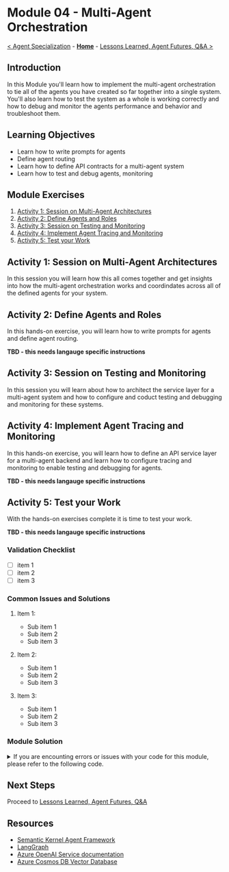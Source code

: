 # Module 04 - Multi-Agent Orchestration

[< Agent Specialization](./Module-03.md) - **[Home](Home.md)** - [Lessons Learned, Agent Futures, Q&A >](./Module-05.md)

## Introduction

In this Module you'll learn how to implement the multi-agent orchestration to tie all of the agents you have created so far together into a single system. You'll also learn how to test the system as a whole is working correctly and how to debug and monitor the agents performance and behavior and troubleshoot them.

## Learning Objectives

- Learn how to write prompts for agents
- Define agent routing
- Learn how to define API contracts for a multi-agent system
- Learn how to test and debug agents, monitoring

## Module Exercises

1. [Activity 1: Session on Multi-Agent Architectures](#activity-1-session-on-multi-agent-architectures)
1. [Activity 2: Define Agents and Roles](#activity-2-define-agents-and-roles)
1. [Activity 3: Session on Testing and Monitoring](#activity-3-session-on-testing-and-monitoring)
1. [Activity 4: Implement Agent Tracing and Monitoring](#activity-4-implement-agent-tracing-and-monitoring)
1. [Activity 5: Test your Work](#activity-5-test-your-work)

## Activity 1: Session on Multi-Agent Architectures

In this session you will learn how this all comes together and get insights into how the multi-agent orchestration works and coordindates across all of the defined agents for your system.

## Activity 2: Define Agents and Roles

In this hands-on exercise, you will learn how to write prompts for agents and define agent routing.

**TBD - this needs langauge specific instructions**

## Activity 3: Session on Testing and Monitoring

In this session you will learn about how to architect the service layer for a multi-agent system and how to configure and coduct testing and debugging and monitoring for these systems.

## Activity 4: Implement Agent Tracing and Monitoring

In this hands-on exercise, you will learn how to define an API service layer for a multi-agent backend and learn how to configure tracing and monitoring to enable testing and debugging for agents.

**TBD - this needs langauge specific instructions**

## Activity 5: Test your Work

With the hands-on exercises complete it is time to test your work.

**TBD - this needs langauge specific instructions**

### Validation Checklist

- [ ] item 1
- [ ] item 2
- [ ] item 3

### Common Issues and Solutions

1. Item 1:

   - Sub item 1
   - Sub item 2
   - Sub item 3

1. Item 2:

   - Sub item 1
   - Sub item 2
   - Sub item 3

3. Item 3:

   - Sub item 1
   - Sub item 2
   - Sub item 3

### Module Solution

<details>
  <summary>If you are encounting errors or issues with your code for this module, please refer to the following code.</summary>

<br>

Explanation for code and where it goes. Multiple sections of these if necessary.
```python
# Your code goes here

```
</details>

## Next Steps

Proceed to [Lessons Learned, Agent Futures, Q&A](./Module-04.md)

## Resources

- [Semantic Kernel Agent Framework](https://learn.microsoft.com/semantic-kernel/frameworks/agent)
- [LangGraph](https://langchain-ai.github.io/langgraph/concepts/)
- [Azure OpenAI Service documentation](https://learn.microsoft.com/azure/cognitive-services/openai/)
- [Azure Cosmos DB Vector Database](https://learn.microsoft.com/azure/cosmos-db/vector-database)

